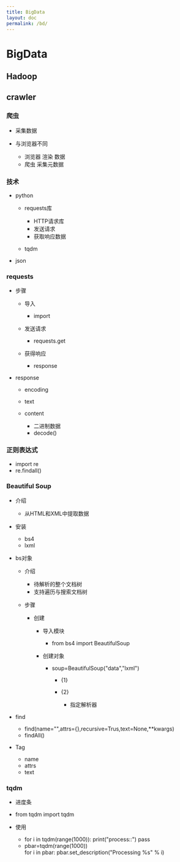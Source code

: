 ```yaml
---
title: BigData
layout: doc
permalink: /bd/
---
```




# BigData

## Hadoop

## crawler

### 爬虫

- 采集数据
- 与浏览器不同

	- 浏览器 渲染 数据
	- 爬虫 采集元数据

### 技术

- python

	- requests库

		- HTTP请求库
		- 发送请求
		- 获取响应数据

	- tqdm

- json

### requests

- 步骤

	- 导入

		- import

	- 发送请求

		- requests.get

	- 获得响应

		- response

- response

	- encoding
	- text
	- content

		- 二进制数据
		- decode()

### 正则表达式

- import re
- re.findall()

### Beautiful Soup

- 介绍

	- 从HTML和XML中提取数据

- 安装

	- bs4
	- lxml

- bs对象

	- 介绍

		- 待解析的整个文档树
		- 支持遍历与搜索文档树

	- 步骤

		- 创建

			- 导入模块

				- from bs4 import BeautifulSoup

			- 创建对象

				- soup=BeautifulSoup("<html>data</html>","lxml")

					- {1}
					- {2}

						- 指定解析器

- find

	- find(name="",attrs={},recursive=Trus,text=None,**kwargs)
	- findAll()

- Tag

	- name
	- attrs
	- text

### tqdm

- 进度条
- from tqdm import tqdm
- 使用

	- for i in tqdm(range(1000)):
    print("process::")
    pass
	- pbar=tqdm(range(1000))  
for i in pbar:
    pbar.set_description("Processing %s" % i)

